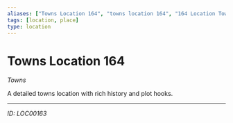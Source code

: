 ```yaml
---
aliases: ["Towns Location 164", "towns location 164", "164 Location Towns"]
tags: [location, place]
type: location
---
```


# Towns Location 164

*Towns*

A detailed towns location with rich history and plot hooks.

---
*ID: LOC00163*